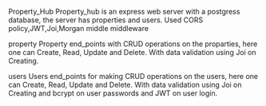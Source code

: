 Property_Hub
Property_hub is an express web server with a postgress database, the server has properties and users. Used CORS policy,JWT,Joi,Morgan middle middleware

property
Property end_points with CRUD operations on the proparties, here one can Create, Read, Update and Delete.
With data validation using Joi on Creating.

users
Users end_points for making CRUD operations on the users, here one can Create, Read, Update and Delete.
With data validation using Joi on Creating and bcrypt on user passwords and JWT on user login.




